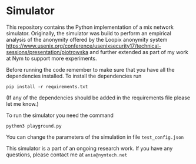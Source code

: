# Simulator

This repository contains the Python implementation of a mix network simulator.
Originally, the simulator was build to perform an empirical analysis of the anonymity offered by the Loopix anonymity system https://www.usenix.org/conference/usenixsecurity17/technical-sessions/presentation/piotrowska and further extended as part of my work at Nym to support more experiments.

Before running the code remember to make sure that you have all the dependencies installed. To install the dependencies run

`pip install -r requirements.txt`

(If any of the dependencies should be added in the requirements file please let me know.)

To run the simulator you need the command

`python3 playground.py`

You can change the parameters of the simulation in file `test_config.json`

This simulator is a part of an ongoing research work. If you have any questions, please contact me at `ania@nymtech.net`
